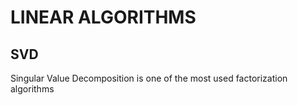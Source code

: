 # LINEAR ALGORITHMS

## SVD
Singular Value Decomposition is one of the most used factorization algorithms
